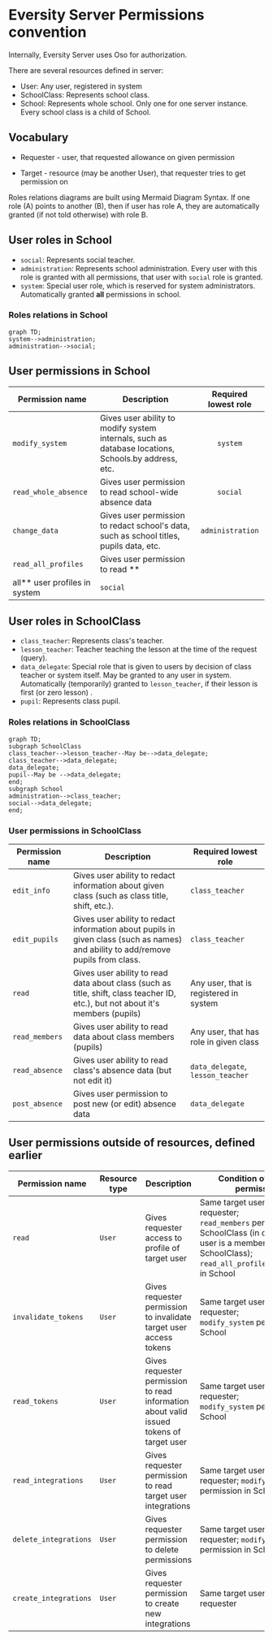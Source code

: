 # Eversity Server Permissions convention

Internally, Eversity Server uses Oso for authorization.

There are several resources defined in server:

- User: Any user, registered in system
- SchoolClass: Represents school class.
- School: Represents whole school. Only one for one server instance. Every school class is a child of School.

## Vocabulary

- Requester - user, that requested allowance on given permission

- Target - resource (may be another User), that requester tries to get permission on

Roles relations diagrams are built using Mermaid Diagram Syntax. If one role (A) points to another (B), then if user has
role A, they are automatically granted (if not told otherwise) with role B.

## User roles in School

- `social`: Represents social teacher.
- `administration`: Represents school administration. Every user with this role is granted with all permissions, that
  user with `social` role is granted.
- `system`: Special user role, which is reserved for system administrators. Automatically granted **all** permissions in
  school.

### Roles relations in School

```mermaid
graph TD;
system-->administration;
administration-->social;
```

## User permissions in School

| Permission name      | Description                                                                                         | Required lowest role |
| -------------------- | --------------------------------------------------------------------------------------------------- |:--------------------:|
| `modify_system`      | Gives user ability to modify system internals, such as database locations, Schools.by address, etc. | `system`             |
| `read_whole_absence` | Gives user permission to read school-wide absence data                                              | `social`             |
| `change_data`        | Gives user permission to redact school's data, such as school titles, pupils data, etc.             | `administration`     |
| `read_all_profiles`  | Gives user permission to read **
all** user profiles in system                                       | `social`             |

## User roles in SchoolClass

- `class_teacher`: Represents class's teacher.
- `lesson_teacher`: Teacher teaching the lesson at the time of the request (query).
- `data_delegate`: Special role that is given to users by decision of class teacher or system itself. May be granted to
  any user in system. Automatically (temporarily) granted to `lesson_teacher`, if their lesson is first (or zero lesson)
  .
- `pupil`: Represents class pupil.

### Roles relations in SchoolClass

```mermaid
graph TD;
subgraph SchoolClass
class_teacher-->lesson_teacher--May be-->data_delegate;
class_teacher-->data_delegate;
data_delegate;
pupil--May be -->data_delegate;
end;
subgraph School
administration-->class_teacher;
social-->data_delegate;
end;
```

### User permissions in SchoolClass

| Permission name | Description                                                                                                                       | Required lowest role                   |
| --------------- | --------------------------------------------------------------------------------------------------------------------------------- | -------------------------------------- |
| `edit_info`     | Gives user ability to redact information about given class (such as class title, shift, etc.).                                    | `class_teacher`                        |
| `edit_pupils`   | Gives user ability to redact information about pupils in given class (such as names) and ability to add/remove pupils from class. | `class_teacher`                        |
| `read`          | Gives user ability to read data about class (such as title, shift, class teacher ID, etc.), but not about it's members (pupils)   | Any user, that is registered in system |
| `read_members`  | Gives user ability to read data about class members (pupils)                                                                      | Any user, that has role in given class |
| `read_absence`  | Gives user ability to read class's absence data (but not edit it)                                                                 | `data_delegate`, `lesson_teacher`      |
| `post_absence`  | Gives user permission to post new (or edit) absence data                                                                          | `data_delegate`                        |

## User permissions outside of resources, defined earlier

| Permission name       | Resource type | Description                                                                             | Condition of having permission                                                                                                                                         |
| --------------------- | ------------- | --------------------------------------------------------------------------------------- | ---------------------------------------------------------------------------------------------------------------------------------------------------------------------- |
| `read`                | `User`        | Gives requester access to profile of target user                                        | Same target user as requester; `read_members` permission in SchoolClass (in case, if target user is a member of SchoolClass); `read_all_profiles` permission in School |
| `invalidate_tokens`   | `User`        | Gives requester permission to invalidate target user access tokens                      | Same target user as requester; `modify_system` permission in School                                                                                                    |
| `read_tokens`         | `User`        | Gives requester permission to read information about valid issued tokens of target user | Same target user as requester; `modify_system` permission in School                                                                                                    |
| `read_integrations`   | `User`        | Gives requester permission to read target user integrations                             | Same target user as requester; `modify_system` permission in School                                                                                                    |
| `delete_integrations` | `User`        | Gives requester permission to delete permissions                                        | Same target user as requester; `modify_system` permission in School                                                                                                    |
| `create_integrations` | `User`        | Gives requester permission to create new integrations                                   | Same target user as requester                                                                                                                                          |
